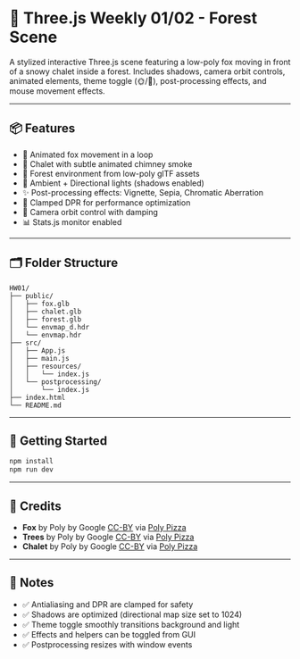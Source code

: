 # 🌲 Three.js Weekly 01/02 - Forest Scene

A stylized interactive Three.js scene featuring a low-poly fox moving in front of a snowy chalet inside a forest. Includes shadows, camera orbit controls, animated elements, theme toggle (🌞/🌙), post-processing effects, and mouse movement effects.

---

## 📦 Features

* 🦧 Animated fox movement in a loop
* 🏡 Chalet with subtle animated chimney smoke
* 🌳 Forest environment from low-poly glTF assets
* 🔦 Ambient + Directional lights (shadows enabled)
* ✨ Post-processing effects: Vignette, Sepia, Chromatic Aberration
* 🧠 Clamped DPR for performance optimization
* 🎥 Camera orbit control with damping
* 📊 Stats.js monitor enabled

---

## 🗂 Folder Structure

```
HW01/
├── public/
│   ├── fox.glb
│   ├── chalet.glb
│   ├── forest.glb
│   └── envmap_d.hdr
│   └── envmap.hdr
├── src/
│   ├── App.js
│   ├── main.js
│   ├── resources/
│   │   └── index.js
│   └── postprocessing/
│       └── index.js
├── index.html
└── README.md
```

---

## 🚀 Getting Started

```bash
npm install
npm run dev
```

---

## 📝 Credits

* **Fox** by Poly by Google [CC-BY](https://creativecommons.org/licenses/by/3.0/) via [Poly Pizza](https://poly.pizza/m/10u8FYPC5Br)
* **Trees** by Poly by Google [CC-BY](https://creativecommons.org/licenses/by/3.0/) via [Poly Pizza](https://poly.pizza/m/dTy_L-TMS2z)
* **Chalet** by Poly by Google [CC-BY](https://creativecommons.org/licenses/by/3.0/) via [Poly Pizza](https://poly.pizza/m/8QBUPls_J9b)

---

## 📌 Notes

* ✅ Antialiasing and DPR are clamped for safety
* ✅ Shadows are optimized (directional map size set to 1024)
* ✅ Theme toggle smoothly transitions background and light
* ✅ Effects and helpers can be toggled from GUI
* ✅ Postprocessing resizes with window events
